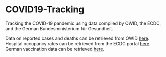 # COVID19-Tracking
Tracking the COVID-19 pandemic using data compiled by OWID, the ECDC, and the German Bundesministerium für Gesundheit. 

Data on reported cases and deaths can be retrieved from OWID [here](https://github.com/owid/covid-19-data/tree/master/public/data). Hospital occupancy rates can be retrieved from the ECDC portal [here](https://www.ecdc.europa.eu/en/covid-19/data). German vaccination data can be retrieved [here](https://impfdashboard.de/daten). 
